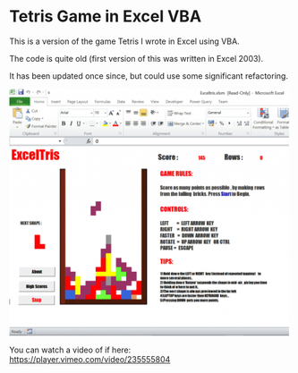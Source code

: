 # Tetris Game in Excel VBA

This is a version of the game Tetris I wrote in Excel using VBA.

The code is quite old (first version of this was written in Excel 2003).

It has been updated once since, but could use some significant refactoring. 


<img src=screenshots/excelgame.gif width=500>

You can watch a video of if here: https://player.vimeo.com/video/235555804
